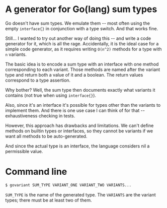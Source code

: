 # A generator for Go(lang) sum types

Go doesn't have sum types. We emulate them -- most often using the empty
`interface{}` in conjunction with a type switch. And that works fine.

Still... I wanted to try out another way of doing this -- and write a code
generator for it, which is all the rage. Accidentally, it is the ideal case for
a simple code generator, as it requires writing `O(n^2)` methods for a type
with `n` variants.

The basic idea is to encode a sum type with an interface with one method
corresponding to each variant. Those methods are named after the variant type
and return both a value of it and a boolean. The return values correspond to a
type assertion.

Why bother? Well, the sum type then documents exactly what variants it
contains (not true when using `interface{}`).

Also, since it's an interface it's possible for types other than the variants
to implement them. And there is one use case I can think of for that --
exhaustiveness checking in tests.

However, this approach has drawbacks and limitations. We can't define methods
on builtin types or interfaces, so they cannot be variants if we want all
methods to be auto-generated.

And since the actual type is an interface, the language considers nil a
permissible value.

# Command line

```bash
$ govariant SUM_TYPE VARIANT_ONE VARIANT_TWO VARIANTS...
```

`SUM_TYPE` is the name of the generated type. The `VARIANTS` are the variant
types; there must be at least two of them.
